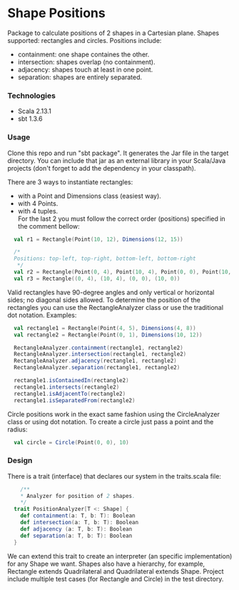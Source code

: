 # Shape Positions

Package to calculate positions of 2 shapes in a Cartesian plane. Shapes supported: rectangles 
and circles. Positions include:
- containment: one shape containes the other.
- intersection: shapes overlap (no containment).
- adjacency: shapes touch at least in one point.
- separation: shapes are entirely separated.

### Technologies

- Scala 2.13.1
- sbt 1.3.6

### Usage

Clone this repo and run "sbt package". It generates the Jar file in the target directory. 
You can include that jar as an external library in your Scala/Java projects (don't forget to 
add the dependency in your classpath).

There are 3 ways to instantiate rectangles:
- with a Point and Dimensions class (easiest way).
- with 4 Points.
- with 4 tuples.  
For the last 2 you must follow the correct order (positions) specified in the comment bellow:
```scala
  val r1 = Rectangle(Point(10, 12), Dimensions(12, 15))

  /*
  Positions: top-left, top-right, bottom-left, bottom-right
   */
  val r2 = Rectangle(Point(0, 4), Point(10, 4), Point(0, 0), Point(10, 0))
  val r3 = Rectangle((0, 4), (10, 4), (0, 0), (10, 0))
```

Valid rectangles have 90-degree angles and only vertical or horizontal sides; no diagonal sides allowed.
To determine the position of the rectangles you can use the RectangleAnalyzer class or 
use the traditional dot notation. Examples:
```scala
  val rectangle1 = Rectangle(Point(4, 5), Dimensions(4, 8))
  val rectangle2 = Rectangle(Point(0, 1), Dimensions(10, 12))

  RectangleAnalyzer.containment(rectangle1, rectangle2)
  RectangleAnalyzer.intersection(rectangle1, rectangle2)
  RectangleAnalyzer.adjacency(rectangle1, rectangle2)
  RectangleAnalyzer.separation(rectangle1, rectangle2)

  rectangle1.isContainedIn(rectangle2)
  rectangle1.intersects(rectangle2)
  rectangle1.isAdjacentTo(rectangle2)
  rectangle1.isSeparatedFrom(rectangle2)
```

Circle positions work in the exact same fashion using the CircleAnalyzer class or using dot notation. 
To create a circle just pass a point and the radius:
```scala
  val circle = Circle(Point(0, 0), 10)
```

### Design

There is a trait (interface) that declares our system in the traits.scala file:
```scala
    /**
    * Analyzer for position of 2 shapes.
    */
  trait PositionAnalyzer[T <: Shape] {
    def containment(a: T, b: T): Boolean
    def intersection(a: T, b: T): Boolean
    def adjacency (a: T, b: T): Boolean
    def separation(a: T, b: T): Boolean
  }
```
We can extend this trait to create an interpreter (an specific implementation) for any Shape we want. 
Shapes also have a hierarchy, for example, Rectangle extends Quadrilateral and Quadrilateral extends Shape. 
Project include multiple test cases (for Rectangle and Circle) in the test directory. 



